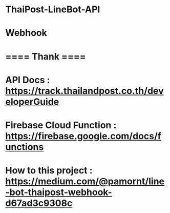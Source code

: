 # ThaiPost-LineBot-API
# Webhook

# ==== Thank ====
# API Docs : https://track.thailandpost.co.th/developerGuide
# Firebase Cloud Function : https://firebase.google.com/docs/functions
# How to this project : https://medium.com/@pamornt/line-bot-thaipost-webhook-d67ad3c9308c
